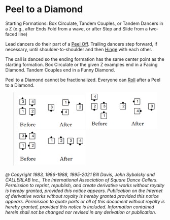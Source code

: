 
# Peel to a Diamond

Starting Formations: Box Circulate, Tandem Couples, or Tandem
Dancers in a Z (e.g., after Ends Fold from a wave, or after Step and
Slide from a two-faced line)

Lead dancers do their part of a [Peel Off](../plus/peel_off.md).
Trailing dancers step
forward, if necessary, until shoulder-to-shoulder and then 
[Hinge](../ms/hinge.md) with each other.

The call is danced so the ending formation has the same center
point as the starting formation. Box Circulate or the given Z examples
end in a Facing Diamond. Tandem Couples end in a Funny Diamond.

Peel to a Diamond cannot be fractionalized. Everyone can
[Roll](../plus/anything_and_roll.md)
after a Peel to a Diamond.

> 
> ![alt](peel_to_a_diamond_1.png)
> ![alt](peel_to_a_diamond_2.png)
> ![alt](peel_to_a_diamond_3.png)
> 

###### @ Copyright 1983, 1986-1988, 1995-2021 Bill Davis, John Sybalsky and CALLERLAB Inc., The International Association of Square Dance Callers. Permission to reprint, republish, and create derivative works without royalty is hereby granted, provided this notice appears. Publication on the Internet of derivative works without royalty is hereby granted provided this notice appears. Permission to quote parts or all of this document without royalty is hereby granted, provided this notice is included. Information contained herein shall not be changed nor revised in any derivation or publication.
